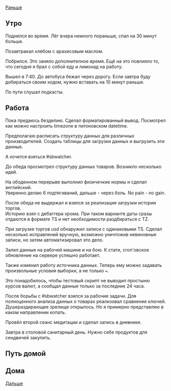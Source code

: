 [Раньше](2020.07.27.md)  
## Утро
Поднялся во время. Лёг вчера немного пораньше, спал на 30 минут больше.

Позавтракал хлебом с арахисовым маслом.

Побрился. Это заняло дополнителное время. Ещё на это повлияло то, что сегодня я брал с собой еду и лимонад на работу.

Вышел в 7:40. До автобуса бежал через дорогу. Если завтра буду добираться своим ходом, нужно вставать на 10 минут раньше.

По пути слушал подкасты.
## Работа
Пока предаюсь безделию. Сделал форматированный вывод. Посмотрел как можно настроить timezone в питоновском datetime.

Предполагаю расписать структуру данных для различных производителей.
Создать таблицы для загрузки данных и выгрузить эти данные.

А хочется взяться #sbwatcher.

До обеда просмотрел структуру данных товаров. Возникло несколько идей.

На ободенном перерыве выполнил физичечкие нормы и сделал английский.  
Уверенно делаю 6 подтягиваний, дальше - через боль. No pain - no gain.

После обеда не выдержал и взялся за реализация загрузки истории торгов.  
Историю взял с дебаггера хрома. При таком варианте даты сразы отдаются в формате TS и нет необходимости раздбираться с TZ.

При загрузке торгов usd обнаружил записи с одинаковыми TS. Сделал несколько исправлений вручную, возможно уничтожив невиновные записи, но затем автоматизировал это дело.

Залил данные на рабочей машине и на бою. К стати, cron'овское обновление на сервере успешно работает.

Также изменил работу источника данных. Теперь ему можно задавать произвольные условия выборки, а не только `=`.

Это понадобилось, чтобы тестовый скрипт не выводил простыню курсов валют, а сообщал данные только за последние 24 часа.

После борьбы с #sbwatcher взялся за рабочие задачи. Для полноценного анализа данных о товарах реализовал сравнение ключей. Душераздирающее зрелище открылось. Но я примерно представляю в каком направлении копать.

Провёл второй сеанс медитации и сделал запись в дневнике.

Завтра в столовой санитарный день. Нужно себе продуктов для сендвичей закупить.
## Путь домой
## Дома
[Дальше](2020.07.30.md)